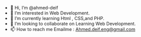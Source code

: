 - 👋 Hi, I’m @ahmed-deif
- 👀 I’m interested in Web Development.
- 🌱 I’m currently learning Html , CSS,and PHP.
- 💞️ I’m looking to collaborate on Learning Web Development.
- 📫 How to reach me Emailme : Ahmed.deif.eng@gmail.com

<!---
ahmed-deif/ahmed-deif is a ✨ special ✨ repository because its `README.md` (this file) appears on your GitHub profile.
You can click the Preview link to take a look at your changes.
--->
